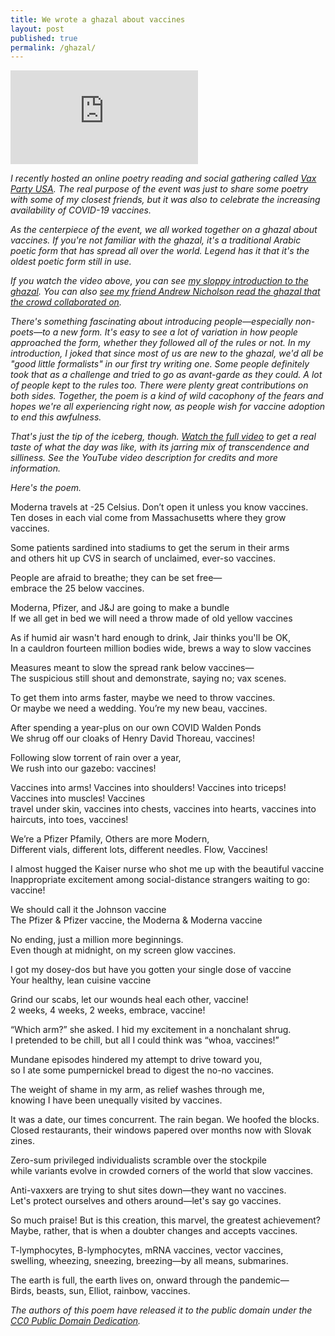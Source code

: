 ```yaml
---
title: We wrote a ghazal about vaccines
layout: post
published: true
permalink: /ghazal/
---
```


<iframe src="https://www.youtube.com/embed/f1T0FBMsOaY" title="YouTube video player" frameborder="0" allow="accelerometer; autoplay; clipboard-write; encrypted-media; gyroscope; picture-in-picture" allowfullscreen></iframe>

<p style="font-style: italic;">I recently hosted an online poetry reading and social gathering called <a href="https://www.youtube.com/watch?v=f1T0FBMsOaY">Vax Party USA</a>. The real purpose of the event was just to share some poetry with some of my closest friends, but it was also to celebrate the increasing availability of COVID-19 vaccines.</p>

<p style="font-style: italic;">As the centerpiece of the event, we all worked together on a ghazal about vaccines. If you're not familiar with the <a href"https://en.wikipedia.org/wiki/Ghazal">ghazal</a>, it's a traditional Arabic poetic form that has spread all over the world. Legend has it that it's the oldest poetic form still in use.</p>

<p style="font-style: italic;">If you watch the video above, you can see <a href="https://www.youtube.com/watch?v=f1T0FBMsOaY&t=1674s">my sloppy introduction to the ghazal</a>. You can also <a href="https://www.youtube.com/watch?v=f1T0FBMsOaY&t=3424s">see my friend Andrew Nicholson read the ghazal that the crowd collaborated on</a>.</p>

<p style="font-style: italic;">There's something fascinating about introducing people—especially non-poets—to a new form. It's easy to see a lot of variation in how people approached the form, whether they followed all of the rules or not. In my introduction, I joked that since most of us are new to the ghazal, we'd all be "good little formalists" in our first try writing one. Some people definitely took that as a challenge and tried to go as avant-garde as they could. A lot of people kept to the rules too. There were plenty great contributions on both sides. Together, the poem is a kind of wild cacophony of the fears and hopes we're all experiencing right now, as people wish for vaccine adoption to end this awfulness.</p>

<p style="font-style: italic;">That's just the tip of the iceberg, though. <a href="https://www.youtube.com/watch?v=f1T0FBMsOaY">Watch the full video</a> to get a real taste of what the day was like, with its jarring mix of transcendence and silliness. See the YouTube video description for credits and more information.</p>

<p style="font-style: italic;">Here's the poem.</p>

Moderna travels at -25 Celsius. Don’t open it unless you know vaccines.<br />
Ten doses in each vial come from Massachusetts where they grow vaccines.

Some patients sardined into stadiums to get the serum in their arms<br />
and others hit up CVS in search of unclaimed, ever-so vaccines.

People are afraid to breathe; they can be set free—<br />
embrace the 25 below vaccines.

Moderna, Pfizer, and J&J are going to make a bundle<br />
If we all get in bed we will need a throw made of old yellow vaccines

As if humid air wasn't hard enough to drink, Jair thinks you'll be OK,<br />
In a cauldron fourteen million bodies wide, brews a way to slow vaccines

Measures meant to slow the spread rank below vaccines—<br />
The suspicious still shout and demonstrate, saying no; vax scenes.

To get them into arms faster, maybe we need to throw vaccines.<br />
Or maybe we need a wedding. You’re my new beau, vaccines.

After spending a year-plus on our own COVID Walden Ponds<br />
We shrug off our cloaks of Henry David Thoreau, vaccines!

Following slow torrent of rain over a year,<br />
We rush into our gazebo: vaccines!

Vaccines into arms! Vaccines into shoulders! Vaccines into triceps! Vaccines into muscles! Vaccines<br />
travel under skin, vaccines into chests, vaccines into hearts, vaccines into haircuts, into toes, vaccines!

We’re a Pfizer Pfamily, Others are more Modern,<br />
Different vials, different lots, different needles. Flow, Vaccines!

I almost hugged the Kaiser nurse who shot me up with the beautiful vaccine<br />
Inappropriate excitement among social-distance strangers waiting to go: vaccine!  

We should call it the Johnson vaccine<br />
The Pfizer & Pfizer vaccine, the Moderna & Moderna vaccine

No ending, just a million more beginnings.<br />
Even though at midnight, on my screen glow vaccines.

I got my dosey-dos but have you gotten your single dose of vaccine<br />
Your healthy, lean cuisine vaccine

Grind our scabs, let our wounds heal each other, vaccine!<br />
2 weeks, 4 weeks, 2 weeks, embrace, vaccine!

“Which arm?” she asked. I hid my excitement in a nonchalant shrug.<br />
I pretended to be chill, but all I could think was “whoa, vaccines!”

Mundane episodes hindered my attempt to drive toward you,<br />
so I ate some pumpernickel bread to digest the no-no vaccines.

The weight of shame in my arm, as relief washes through me,<br />
knowing I have been unequally visited by vaccines.

It was a date, our times concurrent. The rain began. We hoofed the blocks.<br />
Closed restaurants, their windows papered over months now with Slovak zines.

Zero-sum privileged individualists scramble over the stockpile<br />
while variants evolve in crowded corners of the world that slow vaccines.

Anti-vaxxers are trying to shut sites down—they want no vaccines.<br />
Let's protect ourselves and others around—let's say go vaccines.

So much praise! But is this creation, this marvel, the greatest achievement?<br />
Maybe, rather, that is when a doubter changes and accepts vaccines.

T-lymphocytes, B-lymphocytes, mRNA vaccines, vector vaccines,<br />
swelling, wheezing, sneezing, breezing—by all means, submarines.

The earth is full, the earth lives on, onward through the pandemic—<br />
Birds, beasts, sun, Elliot, rainbow, vaccines.

<p style="font-style: italic;">The authors of this poem have released it to the public domain under the <a href="https://creativecommons.org/publicdomain/zero/1.0/">CC0 Public Domain Dedication</a>.</p>

